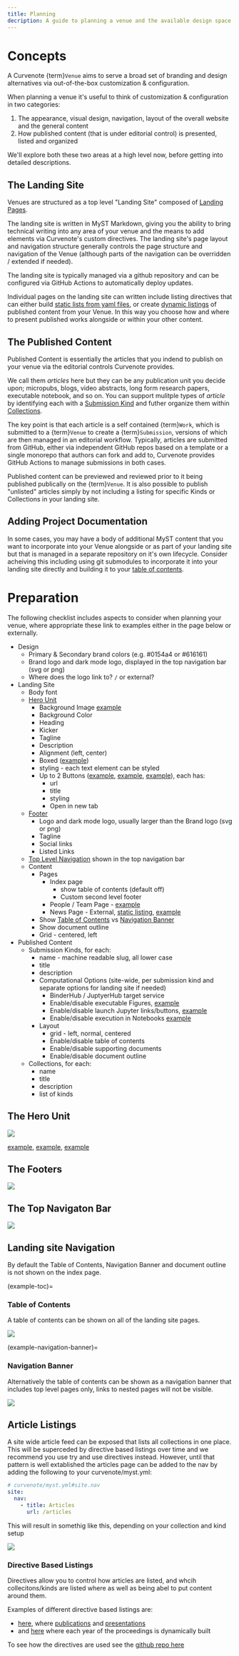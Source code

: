 ```yaml
---
title: Planning
decription: A guide to planning a venue and the available design space
---
```


# Concepts

A Curvenote {term}`Venue` aims to serve a broad set of branding and design alternatives via out-of-the-box customization & configuration.

When planning a venue it's useful to think of customization & configuration in two categories:

1. The appearance, visual design, navigation, layout of the overall website and the general content
2. How published content (that is under editorial control) is presented, listed and organized

We'll explore both these two areas at a high level now, before getting into detailed descriptions.

## The Landing Site

Venues are structured as a top level "Landing Site" composed of [Landing Pages](landing-pages).

The landing site is written in MyST Markdown, giving you the ability to bring technical writing into any area of your venue and the means to add elements via Curvenote's custom directives. The landing site's page layout and navigation structure generally controls the page structure and navigation of the Venue (although parts of the navigation can be overridden / extended if needed).

The landing site is typically managed via a github repository and can be configured via GitHub Actions to automatically deploy updates.

Individual pages on the landing site can written include listing directives that can either build [static lists from yaml files](#static-listings), or create [dynamic listings](#dynamic-listings) of published content from your Venue. In this way you choose how and where to present published works alongside or within your other content.

## The Published Content

Published Content is essentially the articles that you indend to publish on your venue via the editorial controls Curvenote provides.

We call them _articles_ here but they can be any publication unit you decide upon; micropubs, blogs, video abstracts, long form research papers, executable notebook, and so on. You can support mulitple types of _article_ by identifying each with a [Submission Kind](kinds) and futher organize them within [Collections](collections).

The key point is that each article is a self contained {term}`Work`, which is submitted to a {term}`Venue` to create a {term}`Submission`, versions of which are then managed in an editorial workflow. Typically, articles are submitted from GitHub, either via independent GitHub repos based on a template or a single monorepo that authors can fork and add to, Curvenote provides GitHub Actions to manage submissions in both cases.

Published content can be previewed and reviewed prior to it being published publically on the {term}`Venue`. It is also possible to publish "unlisted" articles simply by not including a listing for specific Kinds or Collections in your landing site.

## Adding Project Documentation

In some cases, you may have a body of additional MyST content that you want to incorporate into your Venue alongside or as part of your landing site but that is managed in a separate repository on it's own lifecycle. Consider acheiving this including using git submodules to incorporate it into your landing site directly and building it to your [table of contents](https://mystmd.org/guide/table-of-contents).

# Preparation

The following checklist includes aspects to consider when planning your venue, where appropriate these link to examples either in the page below or externally.

- Design
  - Primary & Secondary brand colors (e.g. #0154a4 or #616161)
  - Brand logo and dark mode logo, displayed in the top navigation bar (svg or png)
  - Where does the logo link to? `/` or external?
- Landing Site
  - Body font
  - [Hero Unit](#the-hero-unit)
    - Background Image [example](https://cdn.curvenote.com/static/site/scipy/scipy-hero-v2-tilt.webp)
    - Background Color
    - Heading
    - Kicker
    - Tagline
    - Description
    - Alignment (left, center)
    - Boxed ([example](https://www.appliedgeophysics.org/))
    - styling - each text element can be styled
    - Up to 2 Buttons ([example](https://www.appliedgeophysics.org/), [example](https://proceedings.scipy.org/), [example](https://agrogeo24.curve.space/)), each has:
      - url
      - title
      - styling
      - Open in new tab
  - [Footer](#the-footer)
    - Logo and dark mode logo, usually larger than the Brand logo (svg or png)
    - Tagline
    - Social links
    - Listed Links
  - [Top Level Navigation](navigation) shown in the top navigation bar
  - Content
    - Pages
      - Index page
        - show table of contents (default off)
        - Custom second level footer
      - People / Team Page - [example](https://colab.stanford.edu/people)
      - News Page - External, [static listing](#static-listing), [example](https://colab.stanford.edu/news)
    - Show [Table of Contents](#example-toc) vs [Navigation Banner](#example-navigation-banner)
    - Show document outline
    - Grid - centered, left
- Published Content
  - Submission Kinds, for each:
    - name - machine readable slug, all lower case
    - title
    - description
    - Computational Options (site-wide, per submission kind and separate options for landing site if needed)
      - BinderHub / JuptyerHub target service
      - Enable/disable executable Figures, [example](https://www.elementalmicroscopy.com/articles/EM000002/aberration-fitting#py4dstem-parallax-shifts-interactive)
      - Enable/disable launch Jupyter links/buttons, [example](https://agu.curve.space/articles/NN0002)
      - Enable/disable execution in Notebooks [example](https://www.elementalmicroscopy.com/articles/EM000002/py4dstem-parallax-masks)
    - Layout
      - grid - left, normal, centered
      - Enable/disable table of contents
      - Enable/disable supporting documents
      - Enable/disable document outline
  - Collections, for each:
    - name
    - title
    - description
    - list of kinds

## The Hero Unit

![](images/example-hero-unit.png)

[example](https://proceedings.scipy.org/), [example](https://agrogeo24.curve.space/), [example](https://journal.physiomeproject.org/)

## The Footers

![](images/example-footers.png)

## The Top Navigaton Bar

![](images/example-top-nav.png)

## Landing site Navigation

By default the Table of Contents, Navigation Banner and document outline is not shown on the index page.

(example-toc)=

### Table of Contents

A table of contents can be shown on all of the landing site pages.

![](images/example-toc-landing.png)

(example-navigation-banner)=

### Navigation Banner

Alternatively the table of contents can be shown as a navigation banner that includes top level pages only,
links to nested pages will not be visible.

![](images/example-navigation-banner.png)

## Article Listings

A site wide article feed can be exposed that lists all collections in one place. This will be superceded by directive based
listings over time and we recommend you use try and use directives instead. However, until that pattern is well extablished
the articles page can be added to the nav by adding the following to your curvenote/myst.yml:

```yaml
# curvenote/myst.yml#site.nav
site:
  nav:
    - title: Articles
      url: /articles
```

This will result in somethig like this, depending on your collection and kind setup

![](images/example-full-articles-listing.png)

### Directive Based Listings

Directives allow you to control how articles are listed, and whcih collecitons/kinds are listed where as well as being abel to put content around them.

Examples of different directive based listings are:

- [here](https://www.appliedgeophysics.org), where [publications](https://www.appliedgeophysics.org/publications) and [presentations](https://www.appliedgeophysics.org/presentations)
- and [here](https://proceedings.scipy.org/2024) where each year of the proceedings is dynamically built

To see how the directives are used see the [github repo here](https://github.com/curvenote/scipy-landing)
